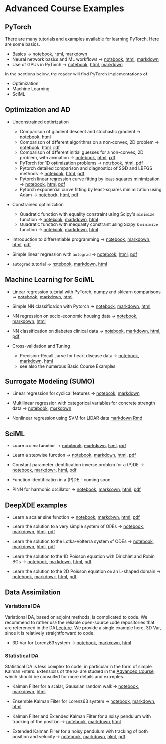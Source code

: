 # Advanced Course Examples


## PyTorch

There are many tutorials and examples available for learning PyTorch. Here are some basics.

- Basics $\rightarrow$ [notebook](pytorch/pytorch_101.ipynb), [html](02Examples/pytorch/pytorch_101.html), [markdown](02Examples/pytorch/pytorch_101.md)
- Neural network basics and ML workflows $\rightarrow$ [notebook](02Examples/pytorch/pytorch_102.ipynb), [html](02Examples/pytorch/pytorch_102.html), [markdown](02Examples/pytorch/pytorch_102/pytorch_102.md)
- Use of GPUs in PyTorch $\rightarrow$ [notebook](02Examples/pytorch/Torch_test_GPU_CPU.ipynb), [html](02Examples/pytorch/Torch_test_GPU_CPU.html), [markdown](02Examples/pytorch/Torch_test_GPU_CPU.md)


In the sections below, the reader will find PyTorch implementations of: 

- Optimization
- Machine Learning
- SciML


## Optimization and AD

- Unconstrained optimization
   - Comparison of gradient descent and stochastic gradient $\rightarrow$ [notebook](02Examples/opt/GDvsSGD.ipynb), [html](02Examples/opt/GDvsSGD.html)
   - Comparison of different algorithms on a non-convex, 2D problem $\rightarrow$ [notebook](02Examples/opt/opt_himmelblau.ipynb), [html](02Examples/opt/opt_himmelblau.html), [pdf](02Examples/opt/opt_himmelblau.pdf)
   - Comparison of different initial guesses for a non-convex, 2D problem, with animation $\rightarrow$ [notebook](02Examples/opt/opt_visu.ipynb), [html](02Examples/opt/opt_visu.html),  [pdf](02Examples/opt/opt_visu.pdf)
   - PyTorch for 1D optimization problems $\rightarrow$ [notebook](02Examples/opt/torch-opt-simplest.ipynb), [html](02Examples/opt/torch-opt-simplest.html),  [pdf](02Examples/opt/torch-opt-simplest.pdf)
   - Pytorch detailed comparison and diagnostics of SGD and LBFGS methods $\rightarrow$ [notebook](02Examples/opt/torch_lbfgs_convergence.ipynb), [html](02Examples/opt/torch_lbfgs_convergence.html),  [pdf](02Examples/opt/torch_lbfgs_convergence.pdf)
   - Pytorch linear regression curve fitting by least-squares minimization $\rightarrow$ [notebook](02Examples/opt/torch_linreg_basic.ipynb), [html](02Examples/opt/ttorch_linreg_basic.html),  [pdf](02Examples/opt/torch_linreg_basic.pdf)
   - Pytorch exponential curve fitting by least-squares minimization using Adam $\rightarrow$ [notebook](02Examples/opt/torch_curve_fitting.ipynb), [html](02Examples/opt/torch_curve_fitting.html),  [pdf](02Examples/opt/torch_curve_fitting.pdf)


- Constrained optimization 
   - Quadratic function with equality constraint using Scipy's `minimize` function $\rightarrow$ [notebook](02Examples/opt/Constrained_opt.ipynb), [markdown](02Examples/opt/Constrained_opt/Constrained_opt.md), [html](02Examples/opt/Constrained_opt.html)
   - Quadratic function with inequality constraint using Scipy's `minimize` function $\rightarrow$ [notebook](02Examples/opt/Constrained_inequality.ipynb), [markdown](02Examples/opt/Constrained_inequality/Constrained_inequality.md), [html](02Examples/opt/Constrained_inequality.html)


- Introduction to differentiable programming $\rightarrow$ [notebook](02Examples/ad/diff_prog.ipynb), [markdown](02Examples/ad/diff_prog/diff_prog.md), [html](02Examples/ad/diff_prog.html), [pdf](02Examples/ad/diff_prog.pdf)
- Simple linear regression with `autograd`  $\rightarrow$ [notebook](02Examples/ad/autograd_lin_reg.ipynb),  [html](02Examples/ad/autograd_lin_reg.html), [pdf](02Examples/ad/autograd_lin_reg.pdf)
- `autograd` tutorial  $\rightarrow$ [notebook](02Examples/ad/autograd_tut.ipynb), [markdown](02Examples/ad/autograd_tut/autograd_tut.md), [html](02Examples/ad/autograd_tut.html)

## Machine Learning for SciML

- Linear regression tutorial with PyTorch, numpy and sklearn comparisons $\rightarrow$ [notebook](02Examples/linreg/torch_linreg_tutorial.ipynb), [markdown](02Examples/linreg/torch_linreg_tutorial/torch_linreg_tutorial.md), [html](02Examples/linreg/torch_linreg_tutorial.html)

- Simple NN classification with Pytorch $\rightarrow$ [notebook](02Examples/ml/torch_NN_class_simple.ipynb), [markdown](02Examples/ml/torch_NN_class_simple/.md), [html](02Examples/ml/torch_NN_class_simple.html)


- NN regression on socio-economic housing data $\rightarrow$ [notebook](02Examples/ml/pytorch_NN_reg.ipynb), [markdown](02Examples/ml/pytorch_NN_reg/pytorch_NN_reg/.md), [html](02Examples/ml/pytorch_NN_reg.html)


- NN classification on diabetes clinical data  $\rightarrow$ [notebook](02Examples/ml/pytorch_NN_classif.ipynb), [markdown](02Examples/ml/pytorch_NN_classif.md), [html](02Examples/ml/pytorch_NN_classif.html), [pdf](02Examples/ml/pytorch_NN_classif.pdf)


- Cross-validation and Tuning
   - Precision-Recall curve for heart disease data  $\rightarrow$ [notebook](02Examples/ml/ML_prec_recall.ipynb), [markdown](02Examples/ml/ML_prec_recall/ML_prec_recall/ML_prec_recall.md), [html](02Examples/ml/ML_prec_recall.html)
   - see also the numerous Basic Course Examples


## Surrogate Modeling (SUMO)

- Linear regression for cyclical features $\rightarrow$ [notebook](02Examples/SUMO/cyclic_data.ipynb), [markdown](02Examples/SUMO/cyclic_data/cyclic_data.md)

- Multilinear regression with categorical variables for concrete strength data  $\rightarrow$ [notebook](02Examples/SUMO/mlreg_concrete.ipynb), [markdown](02Examples/SUMO/mlreg_concrete/mlreg_concrete.md)

- Nonlinear regression using SVM for LIDAR data [markdown](https://github.com/markasch/CSU-IMU-2023/blob/main/01basic-course/02Examples/svm_reg/svm_reg.md) [Rmd](https://github.com/markasch/CSU-IMU-2023/blob/main/01basic-course/02Examples/svm_reg/svm_reg.Rmd) 

## SciML

- Learn a sine function $\rightarrow$ [notebook](02Examples/PINN/pytorch_NN_fct_approx.ipynb), [markdown](02Examples/PINN/pytorch_NN_fct_approx/pytorch_NN_fct_approx.md), [html](02Examples/PINN/pytorch_NN_fct_approx.html), [pdf](02Examples/PINN/pytorch_NN_fct_approx.pdf)

- Learn a stepwise function $\rightarrow$ [notebook](02Examples/PINN/pytorch_NN_single_layer.ipynb), [markdown](02Examples/PINN/pytorch_NN_single_layer/pytorch_NN_single_layer.md), [html](02Examples/PINN/pytorch_NN_single_layer.html), [pdf](02Examples/PINN/pytorch_NN_single_layer.pdf)

- Constant parameter identification inverse problem for a (P)DE  $\rightarrow$ [notebook](02Examples/PINN/PCL_1D_param_const.ipynb), [markdown](02Examples/PINN/PCL_1D_param_const/PCL_1D_param_const.md), [html](02Examples/PINN/PCL_1D_param_const.html), [pdf](02Examples/PINN/PCL_1D_param_const.pdf)


- Function identification in a (P)DE - coming soon...

- PINN for harmonic oscillator  $\rightarrow$ [notebook](02Examples/PINN/PINN_harmonic.ipynb), [markdown](02Examples/PINN/PINN_harmonic/PINN_harmonic.md), [html](02Examples/PINN/PINN_harmonic.html), [pdf](02Examples/PINN/PINN_harmonic.pdf)


## DeepXDE examples

- Learn a scalar sine function $\rightarrow$ [notebook](02Examples/DDE/dde_fct_learning.ipynb), [markdown](02Examples/DDE/dde_fct_learning/dde_fct_learning.md), [html](02Examples/DDE/dde_fct_learning.html), [pdf](02Examples/DDE/dde_fct_learning.pdf)


- Learn the solution to a very simple system of ODEs  $\rightarrow$ [notebook](02Examples/DDE/dde_simple.ipynb), [markdown](02Examples/DDE/dde_simple/dde_simple.md), [html](02Examples/DDE/dde_simple.html), [pdf](02Examples/DDE/dde_simple.pdf)


- Learn the solution to the Lotka-Volterra system of ODEs  $\rightarrow$ [notebook](02Examples/DDE/dde_LK.ipynb), [markdown](02Examples/DDE/dde_LK/dde_LK.md), [html](02Examples/DDE/dde_LK.html), [pdf](02Examples/DDE/dde_LK.pdf)

- Learn the solution to the 1D Poisson equation with Dirichlet and Robin BCs  $\rightarrow$ [notebook](02Examples/DDE/dde_Poisson1D.ipynb), [markdown](02Examples/DDE/dde_Poisson1D/dde_Poisson1D.md), [html](02Examples/DDE/dde_Poisson1D.html), [pdf](02Examples/DDE/dde_Poisson1D.pdf)

- Learn the solution to the 2D Poisson equation on an L-shaped domain  $\rightarrow$ [notebook](02Examples/DDE/dde_Poisson2D.ipynb), [markdown](02Examples/DDE/dde_Poisson2D/dde_Poisson2D.md), [html](02Examples/DDE/dde_Poisson2D.html), [pdf](02Examples/DDE/dde_Poisson2D.pdf)

## Data Assimilation


### Variational DA

Variational DA, based on adjoint methods, is complicated to code. We recommend to rather use the reliable open-source code repositories that are referenced in the DA [Lecture](https://github.com/markasch/CSU-IMU-2023/blob/main/01basic-course/01Lectures/12_DA_var.pdf). We provide a single example here, 3D Var,  since it is relatively straightforward to code.

- 3D Var for Lorenz63 system $\rightarrow$ [notebook](02Examples/DA/threeDVar_l63.ipynb), [markdown](02Examples/DA/threeDVar/threeDVar.md), [html](02Examples/DA/threeDVar.html)


### Statistical DA

Statistical DA is less complex to code, in particular in the form of simple Kalman Filters. Extensions of the KF are studied in the [Advanced Course](https://sites.google.com/view/csu2023/advanced-course), which should be consulted for more details and examples. 

- Kalman Filter for a scalar, Gaussian random walk  $\rightarrow$ [notebook](02Examples/DA/kf_gaussRW.ipynb), [markdown](02Examples/DA/kf_gaussRW/kf_gaussRW.md), [html](02Examples/DA/kf_gaussRW.html)

- Ensemble Kalman Filter for Lorenz63 system  $\rightarrow$ [notebook](02Examples/DA/enkf_l63.ipynb), [markdown](02Examples/DA/enkf_l63/enkf_l63.md), [html](02Examples/DA/enkf_l63.html)

- Kalman Filter and Extended Kalman Filter for a noisy pendulum with tracking of the position $\rightarrow$ [notebook](02Examples/DA/kf_ekf_pendulum.ipynb), [markdown](02Examples/DA/kf_ekf_pendulum/kf_ekf_pendulum.md), [html](02Examples/DA/kf_ekf_pendulum.html)

- Extended Kalman Filter for a noisy pendulum with tracking of both position and velocity  $\rightarrow$ [notebook](02Examples/DA/ekf_2D_pendulum.ipynb), [markdown](02Examples/DA/ekf_2D_pendulum/ekf_2D_pendulum.md), [html](02Examples/DA/ekf_2D_pendulum.html), [pdf](02Examples/DA/ekf_2D_pendulum.pdf)





